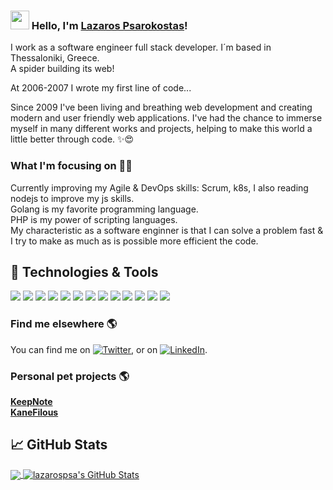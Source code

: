 ### <img src="https://media.giphy.com/media/hvRJCLFzcasrR4ia7z/giphy.gif" width="30px"> Hello, I'm [Lazaros Psarokostas](https://lazarospsarokostas.herokuapp.com)!

I work as a software engineer full stack developer. I´m based in Thessaloniki, Greece.<br />
A spider building its web!

At 2006-2007 I wrote my first line of code...

Since 2009 I've been living and breathing web development and creating modern and user friendly web applications. I've had the chance to immerse myself in many different works and projects, helping to make this world a little better through code. ✨😍

### What I'm focusing on 👨‍💻

Currently improving my Agile & DevOps skills: Scrum, k8s, I also reading nodejs to improve my js skills.<br />
Golang is my favorite programming language.<br />
PHP is my power of scripting languages.<br />
My characteristic as a software enginner is that I can solve a problem fast & I try to make as much as is possible more efficient the code.

## 🔧 Technologies & Tools
![](https://img.shields.io/badge/OS-Linux-informational?style=flat&logo=linux&logoColor=white&color=0297DB)
![](https://img.shields.io/badge/Editor-IntelliJ_IDEA-informational?style=flat&logo=intellij-idea&logoColor=white&color=0297DB)
![](https://img.shields.io/badge/Code-Python-informational?style=flat&logo=python&logoColor=white&color=0297DB)
![](https://img.shields.io/badge/Code-JavaScript-informational?style=flat&logo=javascript&logoColor=white&color=0297DB)
![](https://img.shields.io/badge/Code-Golang-informational?style=flat&logo=go&logoColor=white&color=0297DB)
![](https://img.shields.io/badge/Code-Make-informational?style=flat&logo=cmake&logoColor=white&color=0297DB)
![](https://img.shields.io/badge/Code-Vue-informational?style=flat&logo=vue.js&logoColor=white&color=0297DB)
![](https://img.shields.io/badge/Shell-Bash-informational?style=flat&logo=gnu-bash&logoColor=white&color=0297DB)
![](https://img.shields.io/badge/Tools-PostgreSQL-informational?style=flat&logo=postgresql&logoColor=white&color=0297DB)
![](https://img.shields.io/badge/Tools-Docker-informational?style=flat&logo=docker&logoColor=white&color=0297DB)
![](https://img.shields.io/badge/Tools-Kubernetes-informational?style=flat&logo=kubernetes&logoColor=white&color=0297DB)
![](https://img.shields.io/badge/Tools-Red_Hat_OpenShift-informational?style=flat&logo=red-hat-open-shift&logoColor=white&color=0297DB)
![](https://img.shields.io/badge/Cloud-Digital_Ocean-informational?style=flat&logo=digitalocean&logoColor=white&color=0297DB)

### Find me elsewhere 🌎


You can find me on [![Twitter][1.2]][1], or on [![LinkedIn][2.2]][2].


[1.2]: http://i.imgur.com/wWzX9uB.png
[2.2]: https://raw.githubusercontent.com/MartinHeinz/MartinHeinz/master/linkedin-3-16.png

[1]: https://twitter.com/lazarospsa
[2]: https://www.linkedin.com/in/lazarospsa/


### Personal pet projects 🌎
**[KeepNote](https://keepnote.eu/)** <br />
**[KaneFilous](https://kanefilous.eu/)** <br />

## &#x1f4c8; GitHub Stats

<a href="https://github.com/lazarospsa/lazarospsa">
<img align="center" src="https://github-readme-stats.vercel.app/api/top-langs/?username=lazarospsa&title_color=ffffff&text_color=c9cacc&icon_color=2bbc8a&bg_color=1d1f21" />
</a>
<a href="https://github.com/lazarospsa/lazarospsa">
<img align="center" src="https://github-readme-stats.vercel.app/api?username=lazarospsa&show_icons=true&line_height=27&count_private=true&title_color=ffffff&text_color=c9cacc&icon_color=2bbc8a&bg_color=1d1f21" alt="lazarospsa's GitHub Stats" />
</a>

<!-- <a href="https://github.com/MartinHeinz/python-project-blueprint">
  <img align="center" src="https://github-readme-stats.vercel.app/api/pin/?username=MartinHeinz&repo=python-project-blueprint&title_color=ffffff&text_color=c9cacc&icon_color=2bbc8a&bg_color=1d1f21" />
</a> -->
<!--
<a href="https://github.com/MartinHeinz/go-project-blueprint">
  <img align="center" src="https://github-readme-stats.vercel.app/api/pin/?username=MartinHeinz&repo=go-project-blueprint&title_color=ffffff&text_color=c9cacc&icon_color=2bbc8a&bg_color=1d1f21" />
</a>
-->


